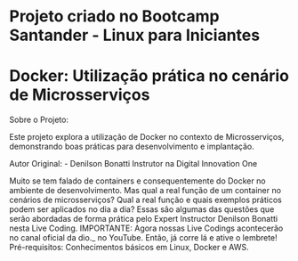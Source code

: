 # Projeto criado no Bootcamp Santander - Linux para Iniciantes

# Docker: Utilização prática no cenário de Microsserviços

Sobre o Projeto:

Este projeto explora a utilização de Docker no contexto de Microsserviços, demonstrando boas práticas para desenvolvimento e implantação.

Autor Original: - Denilson Bonatti Instrutor na Digital Innovation One

Muito se tem falado de containers e consequentemente do Docker no ambiente de desenvolvimento. Mas qual a real função de um container no cenários de microsserviços? Qual a real função e quais exemplos práticos podem ser aplicados no dia a dia? Essas são algumas das questões que serão abordadas de forma prática pelo Expert Instructor Denilson Bonatti nesta Live Coding. IMPORTANTE: Agora nossas Live Codings acontecerão no canal oficial da dio._ no YouTube. Então, já corre lá e ative o lembrete! Pré-requisitos: Conhecimentos básicos em Linux, Docker e AWS.